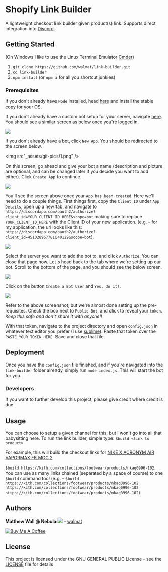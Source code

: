 # Shopify Link Builder

A lightweight checkout link builder given product(s) link. Supports direct integration into [Discord](https://discordapp.com).

## Getting Started

(On Windows I like to use the Linux Terminal Emulator [Cmder](http://cmder.net))

1. `git clone https://github.com/walmat/link-builder.git`
2. `cd link-builder`
3. `npm install` (or `npm i` for all you shortcut junkies)

### Prerequisites

If you don't already have `Node` installed, head [here](https://nodejs.org/) and install the stable copy for your OS.

If you don't already have a custom bot setup for your server, navigate [here](https://discordapp.com/developers/applications/me). You should see a similar screen as below once you're logged in.

<img src="_assets/git-pics/landing screen.png" />

If you don't already have a bot, click `New App`. You should be redirected to the screen below.

<img src"_assets/git-pics/1.png" />

On this screen, go ahead and give your bot a name (description and picture are optional, and can be changed later if you decide you want to add either). Click `Create App` to continue.

<img src="_assets/git-pics/2.png" />

You'll see the screen above once your `App has been created`. Here we'll need to do a couple things. First things first,
copy the `Client ID` under `App Details`, open up a new tab, and navigate to `https://discordapp.com/oauth2/authorize?client_id=YOUR_CLIENT_ID_HERE&scope=bot`
making sure to replace `YOUR_CLIENT_ID_HERE` with the Client ID of your new application. (e.g. – for my application,
the url looks like this: `https://discordapp.com/oauth2/authorize?client_id=451028967781040129&scope=bot`).

<img src="_assets/git-pics/5.png" />

Select the server you want to add the bot to, and click `Authorize`. You can close that page now. Let's head back to the
tab where we're setting up our bot. Scroll to the bottom of the page, and you should see the below screen.

<img src="_assets/git-pics/3.png" />

Click on the button `Create a Bot User` and `Yes, do it!`.

<img src="_assets/git-pics/4.png" />

Refer to the above screenshot, but we're almost done setting up the pre-requisites. Check the box next to `Public Bot`,
and click to reveal your `token`. *Keep this safe and don't share it with anyone!!*

With that token, navigate to the project directory and open `config.json` in whatever text editor you prefer (I use [sublime](https://www.sublimetext.com)).
Paste that token over the `PASTE_YOUR_TOKEN_HERE`. Save and close that file.

## Deployment

Once you have the `config.json` file finished, and if you're navigated into the `link-builder` folder already, simply
run `node index.js`. This will start the bot for you.

### Developers

If you want to further develop this project, please give credit where credit is due.

## Usage

You can choose to setup a given channel for this, but I won't go into all that babysitting here. To run the link builder,
simple type: `$build <link to product>`

For example, this will build the checkout links for [NIKE X ACRONYM AIR VAPORMAX FK MOC 2](https://kith.com/collections/footwear/products/nkaq0996-102)

`$build https://kith.com/collections/footwear/products/nkaq0996-102`. You can use as many links chained (separated by a space of course) to one `$build`
command too!
(e.g. – `$build https://kith.com/collections/footwear/products/nkaq0996-102
https://kith.com/collections/footwear/products/nkaq0996-102
https://kith.com/collections/footwear/products/nkaq0996-102`)

## Authors

**Matthew Wall @ Nebula <img src="_assets/logo.png" />** - [walmat](https://github.com/walmat)

<a href="https://www.buymeacoffee.com/nebula" target="_blank">
    <img src="https://www.buymeacoffee.com/assets/img/custom_images/orange_img.png" alt="Buy Me A Coffee" style="height: auto !important;width: auto !important;" >
</a>

## License

This project is licensed under the GNU GENERAL PUBLIC License - see the [LICENSE](LICENSE) file for details


